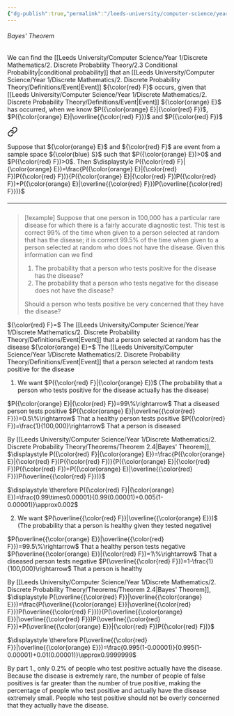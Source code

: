 ```yaml
---
{"dg-publish":true,"permalink":"/leeds-university/computer-science/year-1/discrete-mathematics/2-discrete-probability-theory/2-5-bayes-theorem/"}
---
```


###### Bayes' Theorem

We can find the [[Leeds University/Computer Science/Year 1/Discrete Mathematics/2. Discrete Probability Theory/2.3 Conditional Probability\|conditional probability]] that an [[Leeds University/Computer Science/Year 1/Discrete Mathematics/2. Discrete Probability Theory/Definitions/Event\|Event]] ${\color{red} F}$ occurs, given that [[Leeds University/Computer Science/Year 1/Discrete Mathematics/2. Discrete Probability Theory/Definitions/Event\|Event]] ${\color{orange} E}$ has occurred, when we know $P({\color{orange} E}|{\color{red} F})$, $P({\color{orange} E}|\overline{{\color{red} F}})$ and $P({\color{red} F})$


<div class="transclusion internal-embed is-loaded"><a class="markdown-embed-link" href="/leeds-university/computer-science/year-1/discrete-mathematics/2-discrete-probability-theory/theorems/theorem-2-4/" aria-label="Open link"><svg xmlns="http://www.w3.org/2000/svg" width="24" height="24" viewBox="0 0 24 24" fill="none" stroke="currentColor" stroke-width="2" stroke-linecap="round" stroke-linejoin="round" class="svg-icon lucide-link"><path d="M10 13a5 5 0 0 0 7.54.54l3-3a5 5 0 0 0-7.07-7.07l-1.72 1.71"></path><path d="M14 11a5 5 0 0 0-7.54-.54l-3 3a5 5 0 0 0 7.07 7.07l1.71-1.71"></path></svg></a><div class="markdown-embed">




Suppose that ${\color{orange} E}$ and ${\color{red} F}$ are event from a sample space ${\color{blue} S}$ such that $P({\color{orange} E})>0$ and $P({\color{red} F})>0$. Then
$\displaystyle P({\color{red} F}|{\color{orange} E})=\frac{P({\color{orange} E}|{\color{red} F})P({\color{red} F})}{P({\color{orange} E}|{\color{red} F})P({\color{red} F})+P({\color{orange} E}|\overline{{\color{red} F}})P(\overline{{\color{red} F}})}$


</div></div>


##### <hr>

>[!example] 
>Suppose that one person in 100,000 has a particular rare disease for which there is a fairly accurate diagnostic test. This test is correct 99% of the time when given to a person selected at random that has the disease; it is correct 99.5% of the time when given to a person selected at random who does not have the disease. Given this information can we find
>1. The probability that a person who tests positive for the disease has the disease?
>2. The probability that a person who tests negative for the disease does not have the disease?
>
>Should a person who tests positive be very concerned that they have the disease?

${\color{red} F}=$ The [[Leeds University/Computer Science/Year 1/Discrete Mathematics/2. Discrete Probability Theory/Definitions/Event\|Event]] that a person selected at random has the disease
${\color{orange} E}=$ The [[Leeds University/Computer Science/Year 1/Discrete Mathematics/2. Discrete Probability Theory/Definitions/Event\|Event]] that a person selected at random tests positive for the disease

1. We want $P({\color{red} F}|{\color{orange} E})$ (The probability that a person who tests positive for the disease actually has the disease)

$P({\color{orange} E}|{\color{red} F})=99\%\rightarrow$ That a diseased person tests positive
$P({\color{orange} E}|\overline{{\color{red} F}})=0.5\%\rightarrow$ That a healthy person tests positive
$P({\color{red} F})=\frac{1}{100,000}\rightarrow$ That a person is diseased

By [[Leeds University/Computer Science/Year 1/Discrete Mathematics/2. Discrete Probability Theory/Theorems/Theorem 2.4\|Bayes' Theorem]], $\displaystyle P({\color{red} F}|{\color{orange} E})=\frac{P({\color{orange} E}|{\color{red} F})P({\color{red} F})}{P({\color{orange} E}|{\color{red} F})P({\color{red} F})+P({\color{orange} E}|\overline{{\color{red} F}})P(\overline{{\color{red} F}})}$

$\displaystyle \therefore P({\color{red} F}|{\color{orange} E})=\frac{0.99\times0.00001}{0.99(0.00001)+0.005(1-0.00001)}\approx0.002$

2. We want $P(\overline{{\color{red} F}}|\overline{{\color{orange} E}})$ (The probability that a person is healthy given they tested negative)

$P(\overline{{\color{orange} E}}|\overline{{\color{red} F}})=99.5\%\rightarrow$ That a healthy person tests negative
$P(\overline{{\color{orange} E}}|{\color{red} F})=1\%\rightarrow$ That a diseased person tests negative
$P(\overline{{\color{red} F}})=1-\frac{1}{100,000}\rightarrow$ That a person is healthy


By [[Leeds University/Computer Science/Year 1/Discrete Mathematics/2. Discrete Probability Theory/Theorems/Theorem 2.4\|Bayes' Theorem]], $\displaystyle P(\overline{{\color{red} F}}|\overline{{\color{orange} E}})=\frac{P(\overline{{\color{orange} E}}|\overline{{\color{red} F}})P(\overline{{\color{red} F}})}{P(\overline{{\color{orange} E}}|\overline{{\color{red} F}})P(\overline{{\color{red} F}})+P(\overline{{\color{orange} E}}|{\color{red} F})P({\color{red} F})}$

$\displaystyle \therefore P(\overline{{\color{red} F}}|\overline{{\color{orange} E}})=\frac{0.995(1-0.00001)}{0.995(1-0.00001)+0.01(0.00001)}\approx0.9999999$

By part 1., only 0.2% of people who test positive actually have the disease. Because the disease is extremely rare, the number of people of false positives is far greater than the number of true positive, making the percentage of people who test positive and actually have the disease extremely small. People who test positive should not be overly concerned that they actually have the disease.
